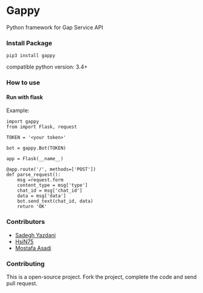 Gappy
==========

Python framework for Gap Service API

### Install Package
```
pip3 install gappy
```
compatible python version: 3.4+

### How to use

#### Run with flask

Example:

```
import gappy
from import Flask, request

TOKEN = '<your token>'

bot = gappy.Bot(TOKEN)

app = Flask(__name__)

@app.route('/', methods=['POST'])
def parse_request():
    msg =request.form
    content_type = msg['type']    
    chat_id = msg['chat_id']      
    data = msg['data']
    bot.send_text(chat_id, data)
    return 'OK'
```


### Contributors

- [Sadegh Yazdani](http://pypro.blog.ir/)
- [HsiN75](https://Hsin75.ir)
- [Mostafa Asadi](https://ma73.ir)

### Contributing

This is a open-source project. Fork the project, complete the code and send pull request.

 
